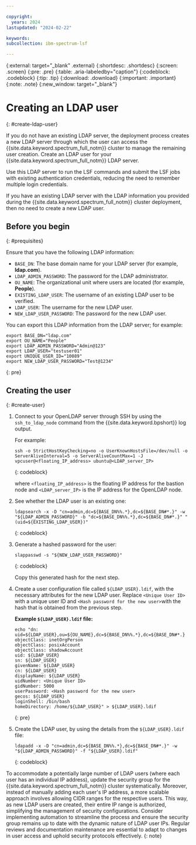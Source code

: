 ```yaml
---

copyright:
  years: 2024
lastupdated: "2024-02-22"

keywords:
subcollection: ibm-spectrum-lsf

---
```


{:external: target="_blank" .external}
{:shortdesc: .shortdesc}
{:screen: .screen}
{:pre: .pre}
{:table: .aria-labeledby="caption"}
{:codeblock: .codeblock}
{:tip: .tip}
{:download: .download}
{:important: .important}
{:note: .note}
{:new_window: target="_blank"}

# Creating an LDAP user
{: #create-ldap-user}

If you do not have an existing LDAP server, the deployment process creates a new LDAP server through which the user can access the {{site.data.keyword.spectrum_full_notm}} cluster to manage the remaining user creation. Create an LDAP user for your {{site.data.keyword.spectrum_full_notm}} LDAP server.

Use this LDAP server to run the LSF commands and submit the LSF jobs with existing authentication credentials, reducing the need to remember multiple login credentials.

If you have an existing LDAP server with the LDAP information you provided during the {{site.data.keyword.spectrum_full_notm}} cluster deployment, then no need to create a new LDAP user.

## Before you begin
{: #prequisites}

Ensure that you have the following LDAP information:

* `BASE_DN`: The base domain name for your LDAP server (for example, **ldap.com**).
* `LDAP_ADMIN_PASSWORD`: The password for the LDAP administrator.
* `OU_NAME`: The organizational unit where users are located (for example, **People**).
* `EXISTING_LDAP_USER`: The username of an existing LDAP user to be verified.
* `LDAP_USER`: The username for the new LDAP user.
* `NEW_LDAP_USER_PASSWORD`: The password for the new LDAP user.

You can export this LDAP information from the LDAP server; for example:

```console
export BASE_DN="ldap.com"
export OU_NAME="People"
export LDAP_ADMIN_PASSWORD="Admin@123"
export LDAP_USER="testuser01"
export UNIQUE_USER_ID="10089"
export NEW_LDAP_USER_PASSWORD="Test@1234"
```
{: pre}

## Creating the user
{: #create-user}

1. Connect to your OpenLDAP server through SSH by using the `ssh_to_ldap_node` command from the {{site.data.keyword.bpshort}} log output.

    For example:

    ```text
    ssh -o StrictHostKeyChecking=no -o UserKnownHostsFile=/dev/null -o ServerAliveInterval=5 -o ServerAliveCountMax=1 -J vpcuser@<floating_IP_address> ubuntu@<LDAP_server_IP>
    ```
    {: codeblock}

    where `<floating_IP_address>` is the floating IP address for the bastion node and `<LDAP_server_IP>` is the IP address for the OpenLDAP node.

2.  See whether the LDAP user is an existing one:
    ```text
    ldapsearch -x -D "cn=admin,dc=${BASE_DN%%.*},dc=${BASE_DN#*.}" -w "${LDAP_ADMIN_PASSWORD}" -b "dc=${BASE_DN%%.*},dc=${BASE_DN#*.}" "(uid=${EXISTING_LDAP_USER})"
    ```
    {: codeblock}

3.  Generate a hashed password for the user:
    ```text
    slappasswd -s "${NEW_LDAP_USER_PASSWORD}"
    ```
    {: codeblock}

    Copy this generated hash for the next step.

4.  Create a user configuration file called `${LDAP_USER}.ldif`, with the necessary attributes for the new LDAP user. Replace `<Unique User ID>` with a unique user ID and `<Hash password for the new user>`with the hash that is obtained from the previous step.

    **Example `${LDAP_USER}.ldif` file:**

    ```console
    echo "dn: uid=${LDAP_USER},ou=${OU_NAME},dc=${BASE_DN%%.*},dc=${BASE_DN#*.}
    objectClass: inetOrgPerson
    objectClass: posixAccount
    objectClass: shadowAccount
    uid: ${LDAP_USER}
    sn: ${LDAP_USER}
    givenName: ${LDAP_USER}
    cn: ${LDAP_USER}
    displayName: ${LDAP_USER}
    uidNumber: <Unique User ID>
    gidNumber: 5000
    userPassword: <Hash password for the new user>
    gecos: ${LDAP_USER}
    loginShell: /bin/bash
    homeDirectory: /home/${LDAP_USER}" > ${LDAP_USER}.ldif
    ```
    {: pre}

5.  Create the LDAP user, by using the details from the `${LDAP_USER}.ldif` file:

    ```text
    ldapadd -x -D "cn=admin,dc=${BASE_DN%%.*},dc=${BASE_DN#*.}" -w "${LDAP_ADMIN_PASSWORD}" -f "${LDAP_USER}.ldif"
    ```
    {: codeblock}

To accommodate a potentially large number of LDAP users (where each user has an individual IP address), update the security group for the {{site.data.keyword.spectrum_full_notm}} cluster systematically. Moreover, instead of manually adding each user's IP address, a more scalable approach involves allowing CIDR ranges for the respective users. This way, as new LDAP users are created, their entire IP range is authorized, simplifying the management of security configurations. Consider implementing automation to streamline the process and ensure the security group remains up to date with the dynamic nature of LDAP user IPs. Regular reviews and documentation maintenance are essential to adapt to changes in user access and uphold security protocols effectively.
{: note}
